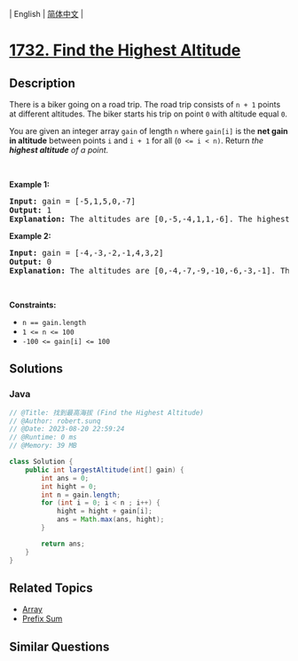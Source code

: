 
| English | [简体中文](README.md) |

# [1732. Find the Highest Altitude](https://leetcode.cn//problems/find-the-highest-altitude/)

## Description

<p>There is a biker going on a road trip. The road trip consists of <code>n + 1</code> points at different altitudes. The biker starts his trip on point <code>0</code> with altitude equal <code>0</code>.</p>

<p>You are given an integer array <code>gain</code> of length <code>n</code> where <code>gain[i]</code> is the <strong>net gain in altitude</strong> between points <code>i</code>​​​​​​ and <code>i + 1</code> for all (<code>0 &lt;= i &lt; n)</code>. Return <em>the <strong>highest altitude</strong> of a point.</em></p>

<p>&nbsp;</p>
<p><strong class="example">Example 1:</strong></p>

<pre>
<strong>Input:</strong> gain = [-5,1,5,0,-7]
<strong>Output:</strong> 1
<strong>Explanation:</strong> The altitudes are [0,-5,-4,1,1,-6]. The highest is 1.
</pre>

<p><strong class="example">Example 2:</strong></p>

<pre>
<strong>Input:</strong> gain = [-4,-3,-2,-1,4,3,2]
<strong>Output:</strong> 0
<strong>Explanation:</strong> The altitudes are [0,-4,-7,-9,-10,-6,-3,-1]. The highest is 0.
</pre>

<p>&nbsp;</p>
<p><strong>Constraints:</strong></p>

<ul>
	<li><code>n == gain.length</code></li>
	<li><code>1 &lt;= n &lt;= 100</code></li>
	<li><code>-100 &lt;= gain[i] &lt;= 100</code></li>
</ul>


## Solutions


### Java

```Java
// @Title: 找到最高海拔 (Find the Highest Altitude)
// @Author: robert.sunq
// @Date: 2023-08-20 22:59:24
// @Runtime: 0 ms
// @Memory: 39 MB

class Solution {
    public int largestAltitude(int[] gain) {
        int ans = 0;
        int hight = 0;
        int n = gain.length;
        for (int i = 0; i < n ; i++) {
            hight = hight + gain[i];
            ans = Math.max(ans, hight);
        }

        return ans;
    }
}
```



## Related Topics

- [Array](https://leetcode.cn//tag/array)
- [Prefix Sum](https://leetcode.cn//tag/prefix-sum)

## Similar Questions


